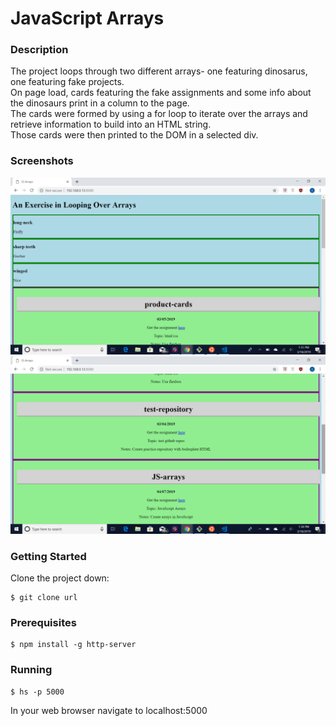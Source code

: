 # JavaScript Arrays  
### Description  
The project loops through two different arrays- one featuring dinosarus, one featuring fake projects.  
On page load, cards featuring the fake assignments and some info about the dinosaurs print in a column to the page.  
The cards were formed by using a for loop to iterate over the arrays and retrieve information to build into an HTML string.  
Those cards were then printed to the DOM in a selected div.  

### Screenshots  
![Screenshot of the top section of a webpage. The page title is visible, along with a few cards featuring the types and names of various dinosaurs. A partial assignment card is visible at the bottom of the shot.](https://raw.githubusercontent.com/sarahjulesthorne/js-arrays/master/images/2019-03-18.png "Screenshot of the top section of the page")  
![Screenshot of a lower section of the page. A few assignment cards featuring the topic, a link to the project, the due date, and notes about the project  are visible.](https://raw.githubusercontent.com/sarahjulesthorne/js-arrays/master/images/2019-03-18%20(1).png "Screenshot of a lower section of the page")  

### Getting Started  
Clone the project down:  
```  
$ git clone url  
```  
### Prerequisites  
```  
$ npm install -g http-server  
```  
### Running  
```  
$ hs -p 5000  
```  
In your web browser navigate to localhost:5000
